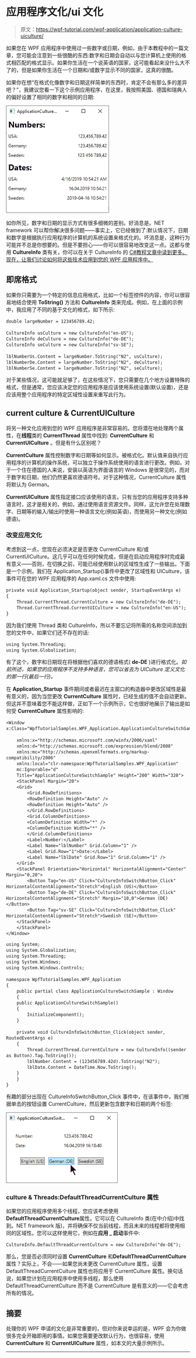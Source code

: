 # 应用程序文化/ui 文化

> 原文：<https://wpf-tutorial.com/wpf-application/application-culture-uiculture/>

如果您在 WPF 应用程序中使用过一些数字或日期，例如，由于本教程中的一篇文章，您可能会注意到一些很酷的东西:数字和日期会自动以与您计算机上使用的格式相匹配的格式显示。如果你生活在一个说英语的国家，这可能看起来没什么大不了的，但是如果你生活在一个日期和/或数字显示不同的国家，这真的很酷。

如果你在想“在格式化像数字和日期这样简单的东西时，肯定不会有那么多的差异吧？”，我建议您看一下这个示例应用程序，在这里，我按照美国、德国和瑞典人的偏好设置了相同的数字和相同的日期:

![](img/0d403e73be24bf590b2faf2c7cfed72d.png "A number and a date formatted for various cultures")

如你所见，数字和日期的显示方式有很多细微的差别。好消息是。NET framework 可以帮你解决很多问题——事实上，它已经做到了:默认情况下，日期和数字是根据执行应用程序的计算机的系统设置来格式化的。坏消息是，这种行为可能并不总是你想要的。但是不要担心——你可以很容易地改变这一点。这都与使用 **CultureInfo** 类有关，你可以在关于 CultureInfo 的 [C#教程文章中读到更多。现在，让我们讨论如何将这些技术应用到您的 WPF 应用程序中。](https://csharp.net-tutorials.com/working-with-culture-and-regions/the-cultureinfo-class/)

## 即席格式

如果你只需要为一个特定的信息应用格式，比如一个标签控件的内容，你可以很容易地结合使用 **ToString()** 方法和 **CultureInfo** 类来完成。例如，在上面的示例中，我应用了不同的基于文化的格式，如下所示:

<input type="hidden" name="IL_IN_ARTICLE">

```
double largeNumber = 123456789.42;

CultureInfo usCulture = new CultureInfo("en-US");
CultureInfo deCulture = new CultureInfo("de-DE");
CultureInfo seCulture = new CultureInfo("sv-SE");

lblNumberUs.Content = largeNumber.ToString("N2", usCulture);
lblNumberDe.Content = largeNumber.ToString("N2", deCulture);
lblNumberSe.Content = largeNumber.ToString("N2", seCulture);
```

对于某些情况，这可能就足够了，在这些情况下，您只需要在几个地方设置特殊的格式，但是通常，您应该决定您的应用程序是应该使用系统设置(默认设置)，还是应该用整个应用程序的特定区域性设置来重写此行为。

## current culture & CurrentUICulture

将另一种文化应用到您的 WPF 应用程序是非常容易的。您将潜在地处理两个属性，在**线程**类的 **CurrentThread** 属性中找到: **CurrentCulture** 和 **CurrentUICulture** 。但是有什么区别呢？

**CurrentCulture** 属性控制数字和日期等如何显示。被格式化。默认值来自执行应用程序的计算机的操作系统，可以独立于操作系统使用的语言进行更改。例如，对于一个住在德国的人来说，安装以英语为界面语言的 Windows 是很常见的，而对于数字和日期，他们仍然更喜欢德语符号。对于这种情况，CurrentCulture 属性将默认为 German。

**CurrentUICulture** 属性指定接口应该使用的语言。只有当您的应用程序支持多种语言时，这才是相关的，例如，通过使用语言资源文件。同样，这允许您在处理数字、日期等的输入/输出时使用一种语言文化(例如英语)，而使用另一种文化(例如德语)。

### 改变应用文化

考虑到这一点，您现在必须决定是否更改 CurrentCulture 和/或 CurrentUICulture。这几乎可以在任何时候完成，但是在启动应用程序时完成最有意义——否则，在切换之前，可能已经使用默认的区域性生成了一些输出。下面是一个示例，我们在 Application_Startup()事件中更改了区域性和 UICulture，该事件可在您的 WPF 应用程序的 App.xaml.cs 文件中使用:

```
private void Application_Startup(object sender, StartupEventArgs e)
{
    Thread.CurrentThread.CurrentCulture = new CultureInfo("de-DE");
    Thread.CurrentThread.CurrentUICulture = new CultureInfo("en-US");
}
```

因为我们使用 Thread 类和 CultureInfo，所以不要忘记将所需的名称空间添加到您的文件中，如果它们还不存在的话:

```
using System.Threading;
using System.Globalization;
```

有了这个，数字和日期现在将根据他们喜欢的德语格式( **de-DE** )进行格式化。*如前所述，如果您的应用程序不支持多种语言，您可以省去为 UICulture 定义文化的那一行(最后一行)。*

在 **Application_Startup** 事件期间或者最迟在主窗口的构造器中更改区域性是最有意义的，因为当您更改 **CurrentCulture** 属性时，已经生成的值不会自动更新。但这并不意味着您不能这样做，正如下一个示例所示，它也很好地展示了输出是如何受 **CurrentCulture** 属性影响的:

```
<Window x:Class="WpfTutorialSamples.WPF_Application.ApplicationCultureSwitchSample"

    xmlns:x="http://schemas.microsoft.com/winfx/2006/xaml"
    xmlns:d="http://schemas.microsoft.com/expression/blend/2008"
    xmlns:mc="http://schemas.openxmlformats.org/markup-compatibility/2006"
    xmlns:local="clr-namespace:WpfTutorialSamples.WPF_Application"
    mc:Ignorable="d"
    Title="ApplicationCultureSwitchSample" Height="200" Width="320">
    <StackPanel Margin="20">
    <Grid>
        <Grid.RowDefinitions>
        <RowDefinition Height="Auto" />
        <RowDefinition Height="Auto" />
        </Grid.RowDefinitions>
        <Grid.ColumnDefinitions>
        <ColumnDefinition Width="*" />
        <ColumnDefinition Width="*" />
        </Grid.ColumnDefinitions>
        <Label>Number:</Label>
        <Label Name="lblNumber" Grid.Column="1" />
        <Label Grid.Row="1">Date:</Label>
        <Label Name="lblDate" Grid.Row="1" Grid.Column="1" />
    </Grid>
    <StackPanel Orientation="Horizontal" HorizontalAlignment="Center" Margin="0,20">
        <Button Tag="en-US" Click="CultureInfoSwitchButton_Click" HorizontalContentAlignment="Stretch">English (US)</Button>
        <Button Tag="de-DE" Click="CultureInfoSwitchButton_Click" HorizontalContentAlignment="Stretch" Margin="10,0">German (DE)</Button>
        <Button Tag="sv-SE" Click="CultureInfoSwitchButton_Click" HorizontalContentAlignment="Stretch">Swedish (SE)</Button>
    </StackPanel>
    </StackPanel>
</Window>
```

```
using System;  
using System.Globalization;  
using System.Threading;  
using System.Windows;  
using System.Windows.Controls;  

namespace WpfTutorialSamples.WPF_Application  
{  
    public partial class ApplicationCultureSwitchSample : Window  
    {  
    public ApplicationCultureSwitchSample()  
    {  
        InitializeComponent();          
    }  

    private void CultureInfoSwitchButton_Click(object sender, RoutedEventArgs e)  
    {  
        Thread.CurrentThread.CurrentCulture = new CultureInfo((sender as Button).Tag.ToString());          
        lblNumber.Content = (123456789.42d).ToString("N2");  
        lblDate.Content = DateTime.Now.ToString();  
    }  
    }  
}
```

有趣的部分出现在 CultureInfoSwitchButton_Click 事件中，在该事件中，我们根据单击的按钮设置 CurrentCulture，然后更新包含数字和日期的两个标签:

![](img/62e639b4f052614c3926442033c4beaf.png "Culture Switch sample")

### culture & Threads:DefaultThreadCurrentCulture 属性

如果您的应用程序使用多个线程，您应该考虑使用**DefaultThreadCurrentCulture**属性。它可以在 CultureInfo 类(在中介绍)中找到。NET framework 版)，并将确保不仅当前线程，而且未来的线程都将使用相同的区域性。您可以这样使用它，例如在**应用 _ 启动**事件中:

```
CultureInfo.DefaultThreadCurrentCulture = new CultureInfo("de-DE");
```

那么，您是否必须同时设置 **CurrentCulture** 和**DefaultThreadCurrentCulture**属性？实际上，不会——如果您尚未更改 CurrentCulture 属性，设置 DefaultThreadCurrentCulture 属性也将应用于 CurrentCulture 属性。换句话说，如果您计划在应用程序中使用多线程，那么使用 DefaultThreadCurrentCulture 而不是 CurrentCulture 是有意义的——它会考虑所有的情况。

## 摘要

处理你的 WPF 申请的文化是非常重要的，但对你来说幸运的是，WPF 会为你做很多完全开箱即用的事情。如果您需要更改默认行为，也很容易，使用 **CurrentCulture** 和 **CurrentUICulture** 属性，如本文的大量示例所示。

* * *